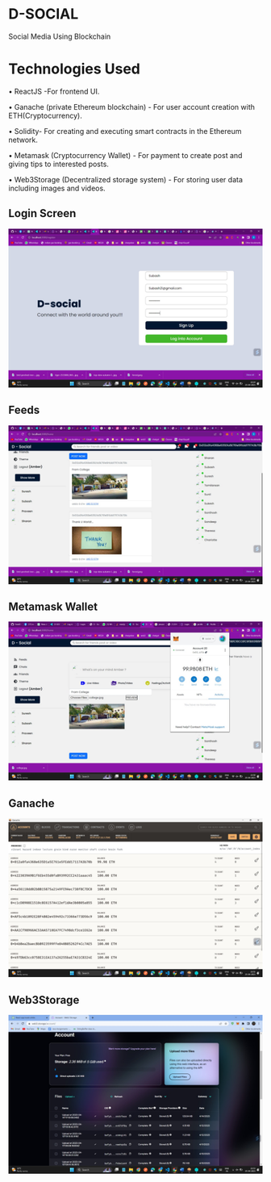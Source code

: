 # D-SOCIAL
 Social Media Using Blockchain

# Technologies Used

•	ReactJS -For frontend UI.

•	Ganache (private Ethereum blockchain) - For user account creation with ETH(Cryptocurrency).

•	Solidity- For creating and executing smart contracts in the Ethereum network.

•	Metamask (Cryptocurrency Wallet) -  For payment to create post and giving tips to interested posts.

•	Web3Storage (Decentralized storage system) - For storing user data including images and videos. 



## Login Screen
![alt text](https://github.com/sharan2717/D-Social/blob/4980e4196fd434b593d093c02887ec6fdcb010bb/social-media-facebook-clone/Output%20Screenshots/WhatsApp%20Image%202023-04-25%20at%2010.25.05%20PM.jpeg)

## Feeds
![alt text](https://github.com/sharan2717/D-Social/blob/eb5607d75c2d85f55dabb0bb24f11a31e91b09a2/social-media-facebook-clone/Output%20Screenshots/WhatsApp%20Image%202023-04-25%20at%2010.22.36%20PM.jpeg)

## Metamask Wallet
![alt text](https://github.com/sharan2717/D-Social/blob/4980e4196fd434b593d093c02887ec6fdcb010bb/social-media-facebook-clone/Output%20Screenshots/WhatsApp%20Image%202023-04-25%20at%209.58.32%20PM.jpeg)

## Ganache
![alt text](https://github.com/sharan2717/D-Social/blob/4980e4196fd434b593d093c02887ec6fdcb010bb/social-media-facebook-clone/Output%20Screenshots/WhatsApp%20Image%202023-04-25%20at%209.51.28%20PM.jpeg)

## Web3Storage
![alt text](https://github.com/sharan2717/D-Social/blob/4980e4196fd434b593d093c02887ec6fdcb010bb/social-media-facebook-clone/Output%20Screenshots/WhatsApp%20Image%202023-04-25%20at%209.53.48%20PM.jpeg)
